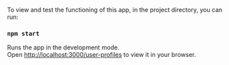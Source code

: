 

To view and test the functioning of this app, in the project directory, you can run:

### `npm start`

Runs the app in the development mode.\
Open [http://localhost:3000/user-profiles](http://localhost:3000/user-profiles) to view it in your browser.



